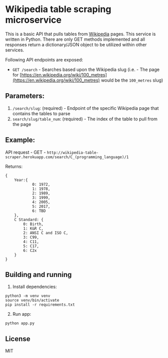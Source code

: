 # Wikipedia table scraping microservice

This is a basic API that pulls tables from [Wikipedia](https://www.wikipedia.org) pages. This service is written in Python. There are only GET methods implemented and all responses return a dictionary/JSON object to be utilized within other services.

Following API endpoints are exposed:

- `GET /search` - Searches based upon the Wikipedia slug (i.e. - The page for [https://en.wikipedia.org/wiki/100_metres](https://en.wikipedia.org/wiki/100_metres) would be the `100_metres` slug)

## Parameters: 

1) `/search/slug`: (required) - Endpoint of the specific Wikipedia page that contains the tables to parse
2) `search/slug/table_num`: (required) - The index of the table to pull from the page

## Example: 
API request - GET - `http://wikipedia-table-scraper.herokuapp.com/search/C_(programming_language)/1`

Returns: 
```
{
    Year:{ 
            0: 1972,
            1: 1978, 
            2: 1989, 
            3: 1999, 
            4: 2005,
            5: 2017, 
            6: TBD
    }, 
    C Standard: { 
        0: Birth, 
        1: K&R C, 
        2: ANSI C and ISO C, 
        3: C99, 
        4: C11, 
        5: C17, 
        6: C2x
    }
}
```

## Building and running

1) Install dependencies: 
```
python3 -m venv venv
source venv/bin/activate
pip install -r requirements.txt
```

2) Run app: 
``` 
python app.py
```

## License

MIT
